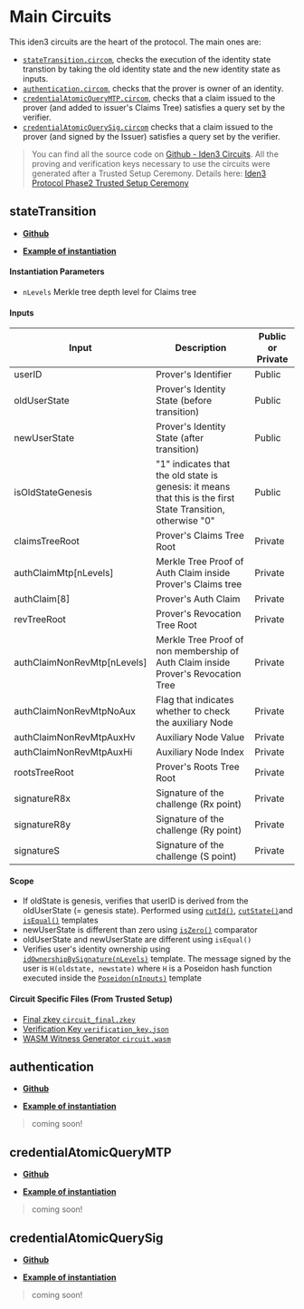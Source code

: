 # Main Circuits

This iden3 circuits are the heart of the protocol. The main ones are: 

- [`stateTransition.circom`](main-circuits.md#statetransition), checks the execution of the identity state transtion by taking the old identity state and the new identity state as inputs.
- [`authentication.circom`](main-circuits.md#authentication), checks that the prover is owner of an identity.
- [`credentialAtomicQueryMTP.circom`](main-circuits.md#credentialatomicquerymtp), checks that a claim issued to the prover (and added to issuer's Claims Tree) satisfies a query set by the verifier.
- [`credentialAtomicQuerySig.circom`](main-circuits.md#credentialatomicquerysig) checks that a claim issued to the prover (and signed by the Issuer) satisfies a query set by the verifier.

> You can find all the source code on [Github - Iden3 Circuits](https://github.com/iden3/circuits). All the proving and verification keys necessary to use the circuits were generated after a Trusted Setup Ceremony. Details here:  [Iden3 Protocol Phase2 Trusted Setup Ceremony](https://github.com/iden3/phase2ceremony#auth-circuit)

## stateTransition

- [**Github**](https://github.com/iden3/circuits/blob/master/circuits/lib/stateTransition.circom)

- [**Example of instantiation**](https://github.com/iden3/circuits/blob/master/circuits/stateTransition.circom)

#### Instantiation Parameters

- `nLevels` Merkle tree depth level for Claims tree

#### Inputs

| Input                          | Description              | Public or Private
| -----------                    | -----------          |  ----------
| userID                      | Prover's Identifier                | Public
| oldUserState             | Prover's Identity State (before transition)                 | Public
| newUserState     | Prover's Identity State (after transition)           | Public
| isOldStateGenesis               | "1" indicates that the old state is genesis: it means that this is the first State Transition, otherwise "0"              | Public
| claimsTreeRoot                | Prover's Claims Tree Root                | Private
| authClaimMtp[nLevels] | Merkle Tree Proof of Auth Claim inside Prover's Claims tree                 | Private
| authClaim[8]    | Prover's Auth Claim                | Private
| revTreeRoot    | Prover's Revocation Tree Root                 | Private
| authClaimNonRevMtp[nLevels]    | Merkle Tree Proof of non membership of Auth Claim inside Prover's Revocation Tree                | Private
| authClaimNonRevMtpNoAux              | Flag that indicates whether to check the auxiliary Node                  | Private
| authClaimNonRevMtpAuxHv               | Auxiliary Node Value              | Private
| authClaimNonRevMtpAuxHi          | Auxiliary Node Index           | Private
| rootsTreeRoot          | Prover's Roots Tree Root            | Private
| signatureR8x            | Signature of the challenge (Rx point)           | Private
| signatureR8y            | Signature of the challenge (Ry point)           | Private
| signatureS            | Signature of the challenge (S point)             | Private

#### Scope

- If oldState is genesis, verifies that userID is derived from the oldUserState (= genesis state). Performed using [`cutId()`](https://github.com/iden3/circuits/blob/master/circuits/lib/utils/treeUtils.circom#L184), [`cutState()`](https://github.com/iden3/circuits/blob/master/circuits/lib/utils/treeUtils.circom#L198)and [`isEqual()`](https://github.com/iden3/circomlib/blob/master/circuits/comparators.circom#L37) templates
- newUserState is different than zero using [`isZero()`](https://github.com/iden3/circomlib/blob/master/circuits/comparators.circom#L24) comparator
- oldUserState and newUserState are different using `isEqual()`
- Verifies user's identity ownership using [`idOwnershipBySignature(nLevels)`](./main-circuits.md#idownershipbysignature) template. The message signed by the user is `H(oldstate, newstate)` where `H` is a Poseidon hash function executed inside the [`Poseidon(nInputs)`](https://github.com/iden3/circomlib/blob/master/circuits/poseidon.circom#L198) template

#### Circuit Specific Files (From Trusted Setup)

- [Final zkey `circuit_final.zkey`](https://iden3-circuits-bucket.s3.eu-west-1.amazonaws.com/circuits/v0.1.0/auth/circuit_final.zkey)
- [Verification Key `verification_key.json`](https://iden3-circuits-bucket.s3.eu-west-1.amazonaws.com/circuits/v0.1.0/auth/verification_key.json)
- [WASM Witness Generator `circuit.wasm`](https://iden3-circuits-bucket.s3.eu-west-1.amazonaws.com/circuits/v0.1.0/auth/circuit.wasm)

## authentication

- [**Github**](https://github.com/iden3/circuits/blob/master/circuits/lib/authentication.circom)

- [**Example of instantiation**](https://github.com/iden3/circuits/blob/master/circuits/auth.circom)

> coming soon!

## credentialAtomicQueryMTP

- [**Github**](https://github.com/iden3/circuits/blob/master/circuits/lib/query/credentialAtomicQueryMTP.circom)

- [**Example of instantiation**](https://github.com/iden3/circuits/blob/master/circuits/credentialAtomicQueryMTP.circom)

> coming soon!


## credentialAtomicQuerySig

- [**Github**](https://github.com/iden3/circuits/blob/master/circuits/lib/query/credentialAtomicQuerySig.circom)

- [**Example of instantiation**](https://github.com/iden3/circuits/blob/master/circuits/credentialAtomicQuerySig.circom)

> coming soon!





